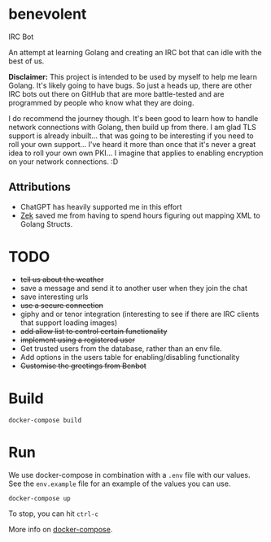 # benevolent
IRC Bot

An attempt at learning Golang and creating an IRC bot that can idle with the best of us.

__Disclaimer:__ This project is intended to be used by myself to help me learn Golang. It's likely going to have bugs. So just a heads up, there are other IRC bots out there on GitHub that are more battle-tested and are programmed by people who know what they are doing.

I do recommend the journey though. It's been good to learn how to handle network connections with Golang, then build up from there. I am glad TLS support is already inbuilt... that was going to be interesting if you need to roll your own support... I've heard it more than once that it's never a great idea to roll your own own PKI... I imagine that applies to enabling encryption on your network connections. :D

## Attributions

- ChatGPT has heavily supported me in this effort
- [Zek](https://github.com/miku/zek) saved me from having to spend hours figuring out mapping XML to Golang Structs.

# TODO

- ~~tell us about the weather~~
- save a message and send it to another user when they join the chat
- save interesting urls
- ~~use a secure connection~~
- giphy and or tenor integration (interesting to see if there are IRC clients that support loading images)
- ~~add allow list to control certain functionality~~
- ~~implement using a registered user~~
- Get trusted users from the database, rather than an env file.
- Add options in the users table for enabling/disabling functionality
- ~~Customise the greetings from Benbot~~

# Build

```
docker-compose build
```

# Run

We use docker-compose in combination with a `.env` file with our values. See the `env.example` file for an example of the values you can use.

```
docker-compose up
```

To stop, you can hit `ctrl-c` 

More info on [docker-compose](ihttps://docs.docker.com/compose/).

